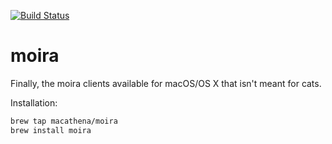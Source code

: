 [![Build Status](https://travis-ci.org/macathena/homebrew-moira.svg?branch=master)](https://travis-ci.org/macathena/homebrew-moira)

moira
=====
Finally, the moira clients available for macOS/OS X that isn't meant for cats.

Installation:
```sh
brew tap macathena/moira
brew install moira
```
